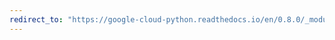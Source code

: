 ```yaml
---
redirect_to: "https://google-cloud-python.readthedocs.io/en/0.8.0/_modules/gcloud/datastore/batch.html"
---
```

